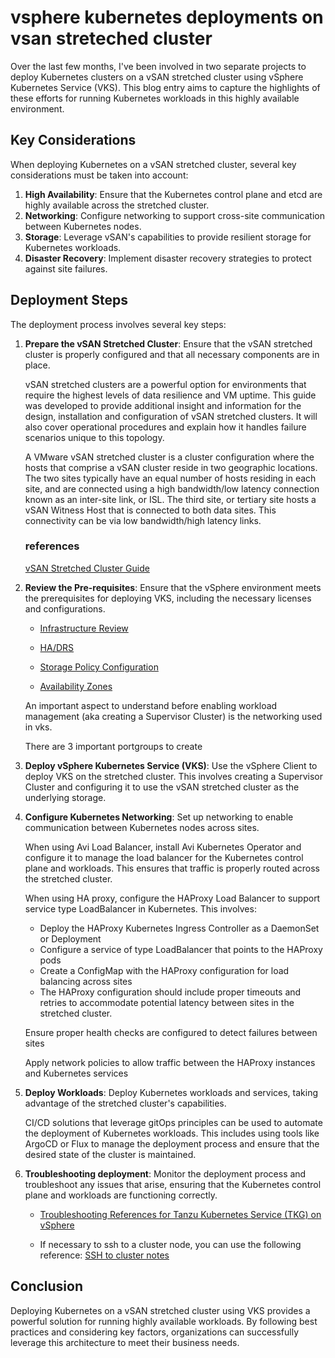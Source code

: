 # vsphere kubernetes deployments on vsan streteched cluster

Over the last few months, I've been involved in two separate projects to deploy Kubernetes clusters on a vSAN stretched cluster using vSphere Kubernetes Service (VKS). This blog entry aims to capture the highlights of these efforts for running Kubernetes workloads in this highly available environment.

## Key Considerations
When deploying Kubernetes on a vSAN stretched cluster, several key considerations must be taken into account:

1. **High Availability**: Ensure that the Kubernetes control plane and etcd are highly available across the stretched cluster.
2. **Networking**: Configure networking to support cross-site communication between Kubernetes nodes.
3. **Storage**: Leverage vSAN's capabilities to provide resilient storage for Kubernetes workloads.
4. **Disaster Recovery**: Implement disaster recovery strategies to protect against site failures.

## Deployment Steps
The deployment process involves several key steps:

1. **Prepare the vSAN Stretched Cluster**: Ensure that the vSAN stretched cluster is properly configured and that all necessary components are in place.

    vSAN stretched clusters are a powerful option for environments that require the highest levels of data resilience and VM uptime. This guide was developed to provide additional insight and information for the design, installation and configuration of vSAN stretched clusters. It will also cover operational procedures and explain how it handles failure scenarios unique to this topology.

    A VMware vSAN stretched cluster is a cluster configuration where the hosts that comprise a vSAN cluster reside in two geographic locations. The two sites typically have an equal number of hosts residing in each site, and are connected using a high bandwidth/low latency connection known as an inter-site link, or ISL. The third site, or tertiary site hosts a vSAN Witness Host that is connected to both data sites. This connectivity can be via low bandwidth/high latency links.

    ### references

    [vSAN Stretched Cluster Guide](https://core.vmware.com/resource/vsan-stretched-cluster-guide#introduction)


2. **Review the Pre-requisites**: Ensure that the vSphere environment meets the prerequisites for deploying VKS, including the necessary licenses and configurations.

    * [Infrastructure Review](./0.SetupVSanStretchedCluster/InfrastructureReview.md)

    * [HA/DRS](./1.ConfigurePreReqs/0.%20HA-DRS%28fully-automated%29.md)
    * [Storage Policy Configuration](./1.ConfigurePreReqs/1.%20StoragePolicy.md)
    * [Availability Zones](./1.ConfigurePreReqs/images/2.AvailabilityZones.md)

    An important aspect to understand before enabling workload management (aka creating a Supervisor Cluster) is the networking used in vks.

    There are 3 important portgroups to create

3. **Deploy vSphere Kubernetes Service (VKS)**: Use the vSphere Client to deploy VKS on the stretched cluster. This involves creating a Supervisor Cluster and configuring it to use the vSAN stretched cluster as the underlying storage.


4. **Configure Kubernetes Networking**: Set up networking to enable communication between Kubernetes nodes across sites.

    When using Avi Load Balancer, install Avi Kubernetes Operator and configure it to manage the load balancer for the Kubernetes control plane and workloads. This ensures that traffic is properly routed across the stretched cluster.

    When using HA proxy, configure the HAProxy Load Balancer to support service type LoadBalancer in Kubernetes. This involves:

    * Deploy the HAProxy Kubernetes Ingress Controller as a DaemonSet or Deployment
    * Configure a service of type LoadBalancer that points to the HAProxy pods
    * Create a ConfigMap with the HAProxy configuration for load balancing across sites
    * The HAProxy configuration should include proper timeouts and retries to accommodate potential latency between sites in the stretched cluster.


    Ensure proper health checks are configured to detect failures between sites

    Apply network policies to allow traffic between the HAProxy instances and Kubernetes services


5. **Deploy Workloads**: Deploy Kubernetes workloads and services, taking advantage of the stretched cluster's capabilities.

    CI/CD solutions that leverage gitOps principles can be used to automate the deployment of Kubernetes workloads. This includes using tools like ArgoCD or Flux to manage the deployment process and ensure that the desired state of the cluster is maintained.

6. **Troubleshooting deployment**: Monitor the deployment process and troubleshoot any issues that arise, ensuring that the Kubernetes control plane and workloads are functioning correctly.

    * [Troubleshooting References for Tanzu Kubernetes Service (TKG) on vSphere](./troubleshooting/troubleshooting-references.md)

    * If necessary to ssh to a cluster node, you can use the following reference:
    [SSH to cluster notes](./troubleshooting/sshToClusterNodes.md)


## Conclusion
Deploying Kubernetes on a vSAN stretched cluster using VKS provides a powerful solution for running highly available workloads. By following best practices and considering key factors, organizations can successfully leverage this architecture to meet their business needs.
